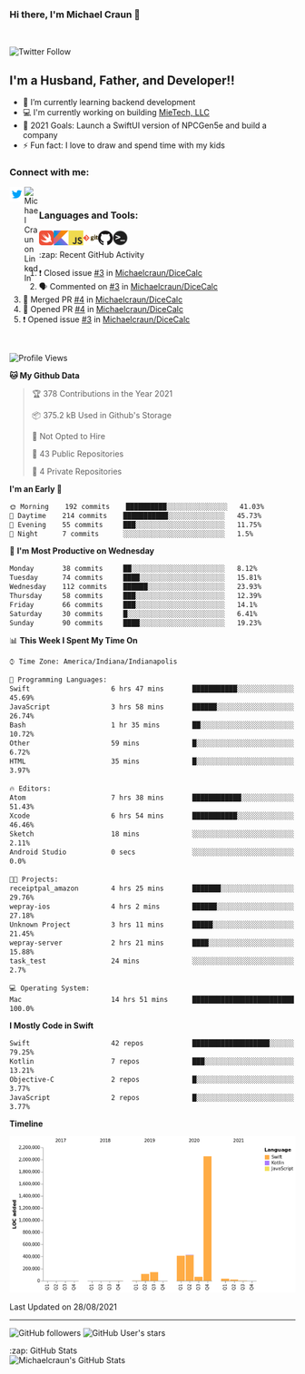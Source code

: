 ### Hi there, I'm Michael Craun 👋 

<br />

![Twitter Follow](https://img.shields.io/twitter/follow/opkurix?style=social)

## I'm a Husband, Father, and Developer!!

- 🌱 I’m currently learning backend development
- 💻 I'm currently working on building [MieTech, LLC](https://github.com/mietechnologies)
- 🥅 2021 Goals: Launch a SwiftUI version of NPCGen5e and build a company
- ⚡ Fun fact: I love to draw and spend time with my kids

### Connect with me:

[<img align="left" alt="Michael Craun on Twitter" width="26px" src="https://raw.githubusercontent.com/github/explore/80688e429a7d4ef2fca1e82350fe8e3517d3494d/topics/twitter/twitter.png" />][twitter]
[<img align="left" alt="Michael Craun on LinkedIn" width="26px" src="https://cdn.jsdelivr.net/npm/simple-icons@v3/icons/linkedin.svg" />][linkedin]

<br />

### Languages and Tools:

[<img align="left" alt="Swift" width="26px" src="https://raw.githubusercontent.com/github/explore/80688e429a7d4ef2fca1e82350fe8e3517d3494d/topics/swift/swift.png" />][swift]
[<img align="left" alt="Kotlin" width="26px" src="https://raw.githubusercontent.com/github/explore/80688e429a7d4ef2fca1e82350fe8e3517d3494d/topics/kotlin/kotlin.png" />][kotlin]
[<img align="left" alt="JavaScript" width="26px" src="https://raw.githubusercontent.com/github/explore/80688e429a7d4ef2fca1e82350fe8e3517d3494d/topics/javascript/javascript.png" />][javascript]
[<img align="left" alt="Git" width="26px" src="https://raw.githubusercontent.com/github/explore/80688e429a7d4ef2fca1e82350fe8e3517d3494d/topics/git/git.png" />]([])
[<img align="left" alt="GitHub" width="26px" src="https://raw.githubusercontent.com/github/explore/78df643247d429f6cc873026c0622819ad797942/topics/github/github.png" />][github]
[<img align="left" alt="Terminal" width="26px" src="https://raw.githubusercontent.com/github/explore/80688e429a7d4ef2fca1e82350fe8e3517d3494d/topics/terminal/terminal.png" />][terminal]

<br />
<br />

<summary>:zap: Recent GitHub Activity</summary>
  
<!--START_SECTION:activity-->
1. ❗️ Closed issue [#3](https://github.com/Michaelcraun/DiceCalc/issues/3) in [Michaelcraun/DiceCalc](https://github.com/Michaelcraun/DiceCalc)
2. 🗣 Commented on [#3](https://github.com/Michaelcraun/DiceCalc/issues/3) in [Michaelcraun/DiceCalc](https://github.com/Michaelcraun/DiceCalc)
3. 🎉 Merged PR [#4](https://github.com/Michaelcraun/DiceCalc/pull/4) in [Michaelcraun/DiceCalc](https://github.com/Michaelcraun/DiceCalc)
4. 💪 Opened PR [#4](https://github.com/Michaelcraun/DiceCalc/pull/4) in [Michaelcraun/DiceCalc](https://github.com/Michaelcraun/DiceCalc)
5. ❗️ Opened issue [#3](https://github.com/Michaelcraun/DiceCalc/issues/3) in [Michaelcraun/DiceCalc](https://github.com/Michaelcraun/DiceCalc)
<!--END_SECTION:activity-->
  
<br />
  
<!--START_SECTION:waka-->
![Profile Views](http://img.shields.io/badge/Profile%20Views-132-blue)

**🐱 My Github Data** 

> 🏆 378 Contributions in the Year 2021
 > 
> 📦 375.2 kB Used in Github's Storage 
 > 
> 🚫 Not Opted to Hire
 > 
> 📜 43 Public Repositories 
 > 
> 🔑 4 Private Repositories  
 > 
**I'm an Early 🐤** 

```text
🌞 Morning    192 commits    ██████████░░░░░░░░░░░░░░░   41.03% 
🌆 Daytime    214 commits    ███████████░░░░░░░░░░░░░░   45.73% 
🌃 Evening    55 commits     ███░░░░░░░░░░░░░░░░░░░░░░   11.75% 
🌙 Night      7 commits      ░░░░░░░░░░░░░░░░░░░░░░░░░   1.5%

```
📅 **I'm Most Productive on Wednesday** 

```text
Monday       38 commits     ██░░░░░░░░░░░░░░░░░░░░░░░   8.12% 
Tuesday      74 commits     ████░░░░░░░░░░░░░░░░░░░░░   15.81% 
Wednesday    112 commits    ██████░░░░░░░░░░░░░░░░░░░   23.93% 
Thursday     58 commits     ███░░░░░░░░░░░░░░░░░░░░░░   12.39% 
Friday       66 commits     ███░░░░░░░░░░░░░░░░░░░░░░   14.1% 
Saturday     30 commits     █░░░░░░░░░░░░░░░░░░░░░░░░   6.41% 
Sunday       90 commits     ████░░░░░░░░░░░░░░░░░░░░░   19.23%

```


📊 **This Week I Spent My Time On** 

```text
⌚︎ Time Zone: America/Indiana/Indianapolis

💬 Programming Languages: 
Swift                    6 hrs 47 mins       ███████████░░░░░░░░░░░░░░   45.69% 
JavaScript               3 hrs 58 mins       ██████░░░░░░░░░░░░░░░░░░░   26.74% 
Bash                     1 hr 35 mins        ██░░░░░░░░░░░░░░░░░░░░░░░   10.72% 
Other                    59 mins             █░░░░░░░░░░░░░░░░░░░░░░░░   6.72% 
HTML                     35 mins             █░░░░░░░░░░░░░░░░░░░░░░░░   3.97%

🔥 Editors: 
Atom                     7 hrs 38 mins       ████████████░░░░░░░░░░░░░   51.43% 
Xcode                    6 hrs 54 mins       ███████████░░░░░░░░░░░░░░   46.46% 
Sketch                   18 mins             ░░░░░░░░░░░░░░░░░░░░░░░░░   2.11% 
Android Studio           0 secs              ░░░░░░░░░░░░░░░░░░░░░░░░░   0.0%

🐱‍💻 Projects: 
receiptpal_amazon        4 hrs 25 mins       ███████░░░░░░░░░░░░░░░░░░   29.76% 
wepray-ios               4 hrs 2 mins        ██████░░░░░░░░░░░░░░░░░░░   27.18% 
Unknown Project          3 hrs 11 mins       █████░░░░░░░░░░░░░░░░░░░░   21.45% 
wepray-server            2 hrs 21 mins       ████░░░░░░░░░░░░░░░░░░░░░   15.88% 
task_test                24 mins             ░░░░░░░░░░░░░░░░░░░░░░░░░   2.7%

💻 Operating System: 
Mac                      14 hrs 51 mins      █████████████████████████   100.0%

```

**I Mostly Code in Swift** 

```text
Swift                    42 repos            ███████████████████░░░░░░   79.25% 
Kotlin                   7 repos             ███░░░░░░░░░░░░░░░░░░░░░░   13.21% 
Objective-C              2 repos             █░░░░░░░░░░░░░░░░░░░░░░░░   3.77% 
JavaScript               2 repos             █░░░░░░░░░░░░░░░░░░░░░░░░   3.77%

```


**Timeline**

![Chart not found](https://raw.githubusercontent.com/Michaelcraun/Michaelcraun/main/charts/bar_graph.png) 


 Last Updated on 28/08/2021
<!--END_SECTION:waka-->

---
  
![GitHub followers](https://img.shields.io/github/followers/Michaelcraun?style=social)
![GitHub User's stars](https://img.shields.io/github/stars/Michaelcraun?style=social)
  
<summary>:zap: GitHub Stats</summary>

<img align="left" alt="Michaelcraun's GitHub Stats" src="https://github-readme-stats-8frbydxfs-michaelcraun.vercel.app/api?username=Michaelcraun" />

[twitter]: https://twitter.com/opkurix
[linkedin]: https://linkedin.com/in/michael-craun
[swift]: https://developer.apple.com/swift/
[kotlin]: https://kotlinlang.org
[javascript]: https://www.javascript.com
[github]: https://github.com/
[terminal]: https://en.wikipedia.org/wiki/Terminal_(macOS)

